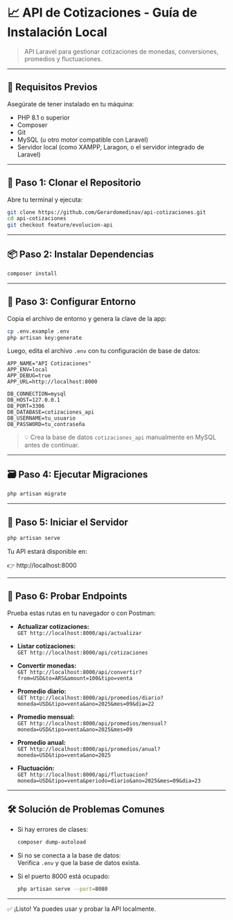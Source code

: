 # 📈 API de Cotizaciones - Guía de Instalación Local

> API Laravel para gestionar cotizaciones de monedas, conversiones, promedios y fluctuaciones.  

---

## 🧰 Requisitos Previos

Asegúrate de tener instalado en tu máquina:

- PHP 8.1 o superior
- Composer
- Git
- MySQL (u otro motor compatible con Laravel)
- Servidor local (como XAMPP, Laragon, o el servidor integrado de Laravel)

---

## 🚀 Paso 1: Clonar el Repositorio

Abre tu terminal y ejecuta:

```bash
git clone https://github.com/Gerardomedinav/api-cotizaciones.git
cd api-cotizaciones
git checkout feature/evolucion-api
```

---

## 📦 Paso 2: Instalar Dependencias

```bash
composer install
```

---

## 🧩 Paso 3: Configurar Entorno

Copia el archivo de entorno y genera la clave de la app:

```bash
cp .env.example .env
php artisan key:generate
```

Luego, edita el archivo `.env` con tu configuración de base de datos:

```env
APP_NAME="API Cotizaciones"
APP_ENV=local
APP_DEBUG=true
APP_URL=http://localhost:8000

DB_CONNECTION=mysql
DB_HOST=127.0.0.1
DB_PORT=3306
DB_DATABASE=cotizaciones_api
DB_USERNAME=tu_usuario
DB_PASSWORD=tu_contraseña
```

> 💡 Crea la base de datos `cotizaciones_api` manualmente en MySQL antes de continuar.

---

## 🗃️ Paso 4: Ejecutar Migraciones

```bash
php artisan migrate
```

---

## 🔄 Paso 5: Iniciar el Servidor

```bash
php artisan serve
```

Tu API estará disponible en:

👉 http://localhost:8000

---

## 🧪 Paso 6: Probar Endpoints

Prueba estas rutas en tu navegador o con Postman:

- **Actualizar cotizaciones:**  
  `GET http://localhost:8000/api/actualizar`

- **Listar cotizaciones:**  
  `GET http://localhost:8000/api/cotizaciones`

- **Convertir monedas:**  
  `GET http://localhost:8000/api/convertir?from=USD&to=ARS&amount=100&tipo=venta`

- **Promedio diario:**  
  `GET http://localhost:8000/api/promedios/diario?moneda=USD&tipo=venta&ano=2025&mes=09&dia=22`

- **Promedio mensual:**  
  `GET http://localhost:8000/api/promedios/mensual?moneda=USD&tipo=venta&ano=2025&mes=09`

- **Promedio anual:**  
  `GET http://localhost:8000/api/promedios/anual?moneda=USD&tipo=venta&ano=2025`

- **Fluctuación:**  
  `GET http://localhost:8000/api/fluctuacion?moneda=USD&tipo=venta&periodo=diario&ano=2025&mes=09&dia=23`

---

## 🛠️ Solución de Problemas Comunes

- Si hay errores de clases:  
  ```bash
  composer dump-autoload
  ```

- Si no se conecta a la base de datos:  
  Verifica `.env` y que la base de datos exista.

- Si el puerto 8000 está ocupado:  
  ```bash
  php artisan serve --port=8080
  ```

---

✅ ¡Listo! Ya puedes usar y probar la API localmente.
